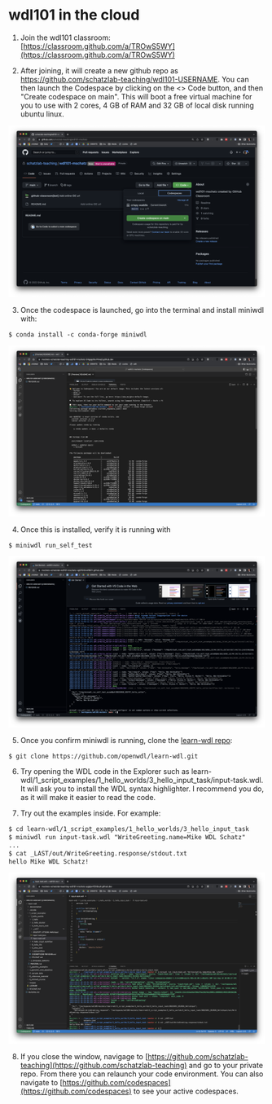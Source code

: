 # wdl101 in the cloud

1. Join the wdl101 classroom: [https://classroom.github.com/a/TROwS5WY](https://classroom.github.com/a/TROwS5WY)

2. After joining, it will create a new github repo as https://github.com/schatzlab-teaching/wdl101-USERNAME. You can then launch the Codespace by clicking on the <> Code button, and then "Create codespace on main". This will boot a free virtual machine for you to use with 2 cores, 4 GB of RAM and 32 GB of local disk running ubuntu linux.

![launch](https://github.com/schatzlab-teaching/wdl101/raw/main/launch.png)

3. Once the codespace is launched, go into the terminal and install miniwdl with: 
```
$ conda install -c conda-forge miniwdl
```

![conda](https://github.com/schatzlab-teaching/wdl101/raw/main/conda.png)

4. Once this is installed, verify it is running with 
```
$ miniwdl run_self_test
```

![selftest](https://github.com/schatzlab-teaching/wdl101/raw/main/selftest.png)

5. Once you confirm miniwdl is running, clone the [learn-wdl repo](https://github.com/openwdl/learn-wdl.git): 
```
$ git clone https://github.com/openwdl/learn-wdl.git
```

6. Try opening the WDL code in the Explorer such as learn-wdl/1_script_examples/1_hello_worlds/3_hello_input_task/input-task.wdl. It will ask you to install the WDL syntax highlighter. I recommend you do, as it will make it easier to read the code.

7. Try out the examples inside. For example:
```
$ cd learn-wdl/1_script_examples/1_hello_worlds/3_hello_input_task
$ miniwdl run input-task.wdl "WriteGreeting.name=Mike WDL Schatz"
...
$ cat _LAST/out/WriteGreeting.response/stdout.txt 
hello Mike WDL Schatz!
```

![helloworld](https://github.com/schatzlab-teaching/wdl101/raw/main/hello.png)

8. If you close the window, navigage to [https://github.com/schatzlab-teaching](https://github.com/schatzlab-teaching) and go to your private repo. From there you can relaunch your code environment. You can also navigate to [https://github.com/codespaces](https://github.com/codespaces) to see your active codespaces.
